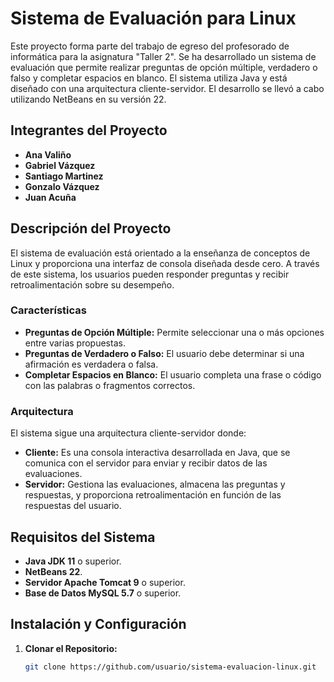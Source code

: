 # Sistema de Evaluación para Linux

Este proyecto forma parte del trabajo de egreso del profesorado de informática para la asignatura "Taller 2". Se ha desarrollado un sistema de evaluación que permite realizar preguntas de opción múltiple, verdadero o falso y completar espacios en blanco. El sistema utiliza Java y está diseñado con una arquitectura cliente-servidor. El desarrollo se llevó a cabo utilizando NetBeans en su versión 22.

## Integrantes del Proyecto

- **Ana Valiño**
- **Gabriel Vázquez**
- **Santiago Martinez**
- **Gonzalo Vázquez**
- **Juan Acuña**

## Descripción del Proyecto

El sistema de evaluación está orientado a la enseñanza de conceptos de Linux y proporciona una interfaz de consola diseñada desde cero. A través de este sistema, los usuarios pueden responder preguntas y recibir retroalimentación sobre su desempeño.

### Características

- **Preguntas de Opción Múltiple:** Permite seleccionar una o más opciones entre varias propuestas.
- **Preguntas de Verdadero o Falso:** El usuario debe determinar si una afirmación es verdadera o falsa.
- **Completar Espacios en Blanco:** El usuario completa una frase o código con las palabras o fragmentos correctos.

### Arquitectura

El sistema sigue una arquitectura cliente-servidor donde:

- **Cliente:** Es una consola interactiva desarrollada en Java, que se comunica con el servidor para enviar y recibir datos de las evaluaciones.
- **Servidor:** Gestiona las evaluaciones, almacena las preguntas y respuestas, y proporciona retroalimentación en función de las respuestas del usuario.

## Requisitos del Sistema

- **Java JDK 11** o superior.
- **NetBeans 22**.
- **Servidor Apache Tomcat 9** o superior.
- **Base de Datos MySQL 5.7** o superior.

## Instalación y Configuración

1. **Clonar el Repositorio:**

   ```bash
   git clone https://github.com/usuario/sistema-evaluacion-linux.git
   ```
